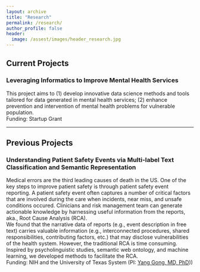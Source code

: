 ```yaml
---
layout: archive
title: "Research"
permalink: /research/
author_profile: false
header:
  image: /assest/images/header_research.jpg
---
```


## Current Projects

### Leveraging Informatics to Improve Mental Health Services
This project aims to (1) develop innovative data science methods and tools tailored for data generated in mental health services; (2) enhance prevention and intervention of mental health problems for vulnerable population.<br/>
Funding: Startup Grant

---

## Previous Projects

### Understanding Patient Safety Events via Multi-label Text Classification and Semantic Representation
Medical errors are the third leading causes of death in the US. One of the key steps to improve patient safety is through patient safety event reporting. A patient safety event often captures a number of critical factors that are involved during the care when incidents, near miss, and unsafe conditions occured. Clinicians and risk management team can generate actionable knowledge by harnessing useful information from the reports, aka., Root Cause Analysis (RCA).  
We found that the narrative data of reports (e.g., event description in free text) carries valuable information (e.g., interconnected procedures, shared responsibilities, contributing factors, etc.) that may disclose vulnerabilities of the health system. However, the traditional RCA is time consuming. Inspired by psycholinguistic studies, semantic web ontology, and machine learning, we developed methods to facilitate the RCA. <br/>
Funding: NIH and the University of Texas System (PI: [Yang Gong, MD, PhD](https://sbmi.uth.edu/faculty-and-staff/yang-gong.htm)))



